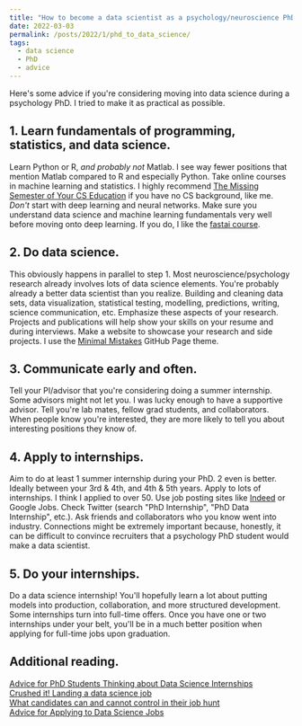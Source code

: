 ```yaml
---
title: "How to become a data scientist as a psychology/neuroscience PhD student"
date: 2022-03-03
permalink: /posts/2022/1/phd_to_data_science/
tags:
  - data science
  - PhD
  - advice
---
```


Here's some advice if you're considering moving into data science during a psychology PhD. I tried to make it as practical as possible.

## 1. Learn fundamentals of programming, statistics, and data science.

Learn Python or R, _and probably not_ Matlab. I see way fewer positions that mention Matlab compared to R and especially Python. Take online courses in machine learning and statistics. I highly recommend [The Missing Semester of Your CS Education](https://missing.csail.mit.edu/) if you have no CS background, like me. _Don't_ start with deep learning and neural networks. Make sure you understand data science and machine learning fundamentals very well before moving onto deep learning. If you do, I like the [fastai course](https://course.fast.ai/).

## 2. Do data science.

This obviously happens in parallel to step 1. Most neuroscience/psychology research already involves lots of data science elements. You're probably already a better data scientist than you realize. Building and cleaning data sets, data visualization, statistical testing, modelling, predictions, writing, science communication, etc. Emphasize these aspects of your research. Projects and publications will help show your skills on your resume and during interviews. Make a website to showcase your research and side projects. I use the [Minimal Mistakes](https://mmistakes.github.io/minimal-mistakes/docs/quick-start-guide/) GitHub Page theme.

## 3. Communicate early and often.

Tell your PI/advisor that you're considering doing a summer internship. Some advisors might not let you. I was lucky enough to have a supportive advisor. Tell you're lab mates, fellow grad students, and collaborators. When people know you're interested, they are more likely to tell you about interesting positions they know of.

## 4. Apply to internships.

Aim to do at least 1 summer internship during your PhD. 2 even is better. Ideally between your 3rd & 4th, and 4th & 5th years. Apply to lots of internships. I think I applied to over 50. Use job posting sites like [Indeed](indeed.com) or Google Jobs. Check Twitter (search "PhD Internship", "PhD Data Internship", etc.). Ask friends and collaborators who you know went into industry. Connections might be extremely important because, honestly, it can be difficult to convince recruiters that a psychology PhD student would make a data scientist.

## 5. Do your internships.

Do a data science internship! You'll hopefully learn a lot about putting models into production, collaboration, and more structured development. Some internships turn into full-time offers. Once you have one or two internships under your belt, you'll be in a much better position when applying for full-time jobs upon graduation.

## Additional reading.
[Advice for PhD Students Thinking about Data Science Internships](https://colinquirk.com/internship-advice/)  
[Crushed it! Landing a data science job](http://www.erinshellman.com/crushed-it-landing-a-data-science-job/)  
[What candidates can and cannot control in their job hunt](https://ericmjl.github.io/blog/2021/11/28/what-candidates-can-and-cannot-control-in-their-job-hunt/)  
[Advice for Applying to Data Science Jobs](https://hookedondata.org/advice-for-applying-to-data-science-jobs/)  
